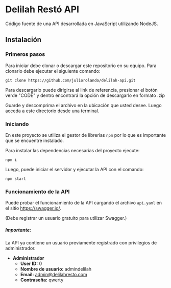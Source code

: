# Delilah Restó API
Código fuente de una API desarrollada en JavaScript utilizando NodeJS.

## Instalación
### Primeros pasos
Para iniciar debe clonar o descargar este repositorio en su equipo. 
Para clonarlo debe ejecutar el siguiente comando:
    
    git clone https://github.com/juliorolando/delilah-api.git

Para descargarlo puede dirigirse al link de referencia, presionar el botón verde "CODE" y dentro encontrará la opción de descargarlo en formato .zip

Guarde y descomprima el archivo en la ubicación que usted desee. Luego acceda a este directorio desde una terminal.

### Iniciando 
En este proyecto se utiliza el gestor de librerías `npm` por lo que es importante que se encuentre instalado.

Para instalar las dependencias necesarias del proyecto ejecute:

`npm i`

Luego, puede iniciar el servidor y ejecutar la API con el comando:

`npm start`

### Funcionamiento de la API 

Puede probar el funcionamiento de la API cargando el archivo `api.yaml` en el sitio https://swagger.io/. 

(Debe registrar un usuario gratuito para utilizar Swagger.)

##### Importante:
La API ya contiene un usuario previamente registrado con privilegios de administrador.

- **Administrador** 
    - **User ID:** 0
    - **Nombre de usuario:**  admindelilah
    - **Email:** admin@delilahresto.com
    - **Contraseña:** qwerty
